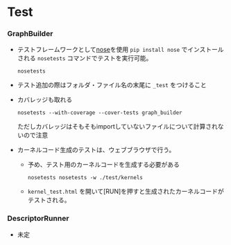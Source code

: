 # Test

### GraphBuilder

- テストフレームワークとして[nose](http://nose.readthedocs.io/en/latest/)を使用
    `pip install nose` でインストールされる `nosetests` コマンドでテストを実行可能。

    ```
    nosetests
    ```

- テスト追加の際はフォルダ・ファイル名の末尾に `_test` をつけること

- カバレッジも取れる

    ```
    nosetests --with-coverage --cover-tests graph_builder
    ```
    
    ただしカバレッジはそもそもimportしていないファイルについて計算されないので注意

- カーネルコード生成のテストは、ウェブブラウザで行う。

    - 予め、テスト用のカーネルコードを生成する必要がある
    
        ```
        nosetests nosetests -w ./test/kernels
        ```

    - `kernel_test.html` を開いて[RUN]を押すと生成されたカーネルコードがテストされる。


### DescriptorRunner

- 未定
